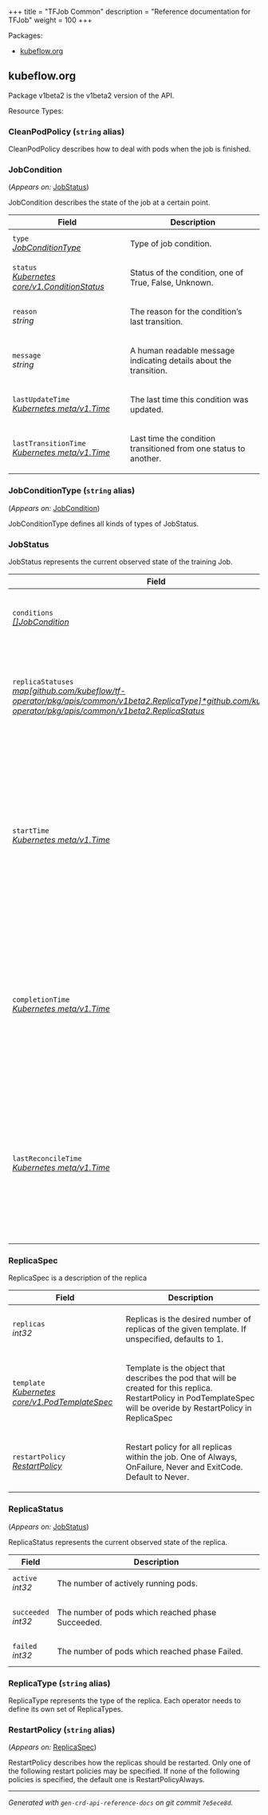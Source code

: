 +++
title = "TFJob Common"
description = "Reference documentation for TFJob"
weight = 100
+++
<p>Packages:</p>
<ul>
<li>
<a href="#kubeflow.org">kubeflow.org</a>
</li>
</ul>
<h2 id="kubeflow.org">kubeflow.org</h2>
<p>
<p>Package v1beta2 is the v1beta2 version of the API.</p>
</p>
Resource Types:
<ul></ul>
<h3 id="CleanPodPolicy">CleanPodPolicy
(<code>string</code> alias)</p></h3>
<p>
<p>CleanPodPolicy describes how to deal with pods when the job is finished.</p>
</p>
<h3 id="JobCondition">JobCondition
</h3>
<p>
(<em>Appears on:</em>
<a href="#JobStatus">JobStatus</a>)
</p>
<p>
<p>JobCondition describes the state of the job at a certain point.</p>
</p>
<table>
<thead>
<tr>
<th>Field</th>
<th>Description</th>
</tr>
</thead>
<tbody>
<tr>
<td>
<code>type</code></br>
<em>
<a href="#JobConditionType">
JobConditionType
</a>
</em>
</td>
<td>
<p>Type of job condition.</p>
</td>
</tr>
<tr>
<td>
<code>status</code></br>
<em>
<a href="https://kubernetes.io/docs/reference/generated/kubernetes-api/v1.13/#conditionstatus-v1-core">
Kubernetes core/v1.ConditionStatus
</a>
</em>
</td>
<td>
<p>Status of the condition, one of True, False, Unknown.</p>
</td>
</tr>
<tr>
<td>
<code>reason</code></br>
<em>
string
</em>
</td>
<td>
<p>The reason for the condition&rsquo;s last transition.</p>
</td>
</tr>
<tr>
<td>
<code>message</code></br>
<em>
string
</em>
</td>
<td>
<p>A human readable message indicating details about the transition.</p>
</td>
</tr>
<tr>
<td>
<code>lastUpdateTime</code></br>
<em>
<a href="https://kubernetes.io/docs/reference/generated/kubernetes-api/v1.13/#time-v1-meta">
Kubernetes meta/v1.Time
</a>
</em>
</td>
<td>
<p>The last time this condition was updated.</p>
</td>
</tr>
<tr>
<td>
<code>lastTransitionTime</code></br>
<em>
<a href="https://kubernetes.io/docs/reference/generated/kubernetes-api/v1.13/#time-v1-meta">
Kubernetes meta/v1.Time
</a>
</em>
</td>
<td>
<p>Last time the condition transitioned from one status to another.</p>
</td>
</tr>
</tbody>
</table>
<h3 id="JobConditionType">JobConditionType
(<code>string</code> alias)</p></h3>
<p>
(<em>Appears on:</em>
<a href="#JobCondition">JobCondition</a>)
</p>
<p>
<p>JobConditionType defines all kinds of types of JobStatus.</p>
</p>
<h3 id="JobStatus">JobStatus
</h3>
<p>
<p>JobStatus represents the current observed state of the training Job.</p>
</p>
<table>
<thead>
<tr>
<th>Field</th>
<th>Description</th>
</tr>
</thead>
<tbody>
<tr>
<td>
<code>conditions</code></br>
<em>
<a href="#JobCondition">
[]JobCondition
</a>
</em>
</td>
<td>
<p>Conditions is an array of current observed job conditions.</p>
</td>
</tr>
<tr>
<td>
<code>replicaStatuses</code></br>
<em>
<a href="#ReplicaStatus">
map[github.com/kubeflow/tf-operator/pkg/apis/common/v1beta2.ReplicaType]*github.com/kubeflow/tf-operator/pkg/apis/common/v1beta2.ReplicaStatus
</a>
</em>
</td>
<td>
<p>ReplicaStatuses is map of ReplicaType and ReplicaStatus,
specifies the status of each replica.</p>
</td>
</tr>
<tr>
<td>
<code>startTime</code></br>
<em>
<a href="https://kubernetes.io/docs/reference/generated/kubernetes-api/v1.13/#time-v1-meta">
Kubernetes meta/v1.Time
</a>
</em>
</td>
<td>
<p>Represents time when the job was acknowledged by the job controller.
It is not guaranteed to be set in happens-before order across separate operations.
It is represented in RFC3339 form and is in UTC.</p>
</td>
</tr>
<tr>
<td>
<code>completionTime</code></br>
<em>
<a href="https://kubernetes.io/docs/reference/generated/kubernetes-api/v1.13/#time-v1-meta">
Kubernetes meta/v1.Time
</a>
</em>
</td>
<td>
<p>Represents time when the job was completed. It is not guaranteed to
be set in happens-before order across separate operations.
It is represented in RFC3339 form and is in UTC.</p>
</td>
</tr>
<tr>
<td>
<code>lastReconcileTime</code></br>
<em>
<a href="https://kubernetes.io/docs/reference/generated/kubernetes-api/v1.13/#time-v1-meta">
Kubernetes meta/v1.Time
</a>
</em>
</td>
<td>
<p>Represents last time when the job was reconciled. It is not guaranteed to
be set in happens-before order across separate operations.
It is represented in RFC3339 form and is in UTC.</p>
</td>
</tr>
</tbody>
</table>
<h3 id="ReplicaSpec">ReplicaSpec
</h3>
<p>
<p>ReplicaSpec is a description of the replica</p>
</p>
<table>
<thead>
<tr>
<th>Field</th>
<th>Description</th>
</tr>
</thead>
<tbody>
<tr>
<td>
<code>replicas</code></br>
<em>
int32
</em>
</td>
<td>
<p>Replicas is the desired number of replicas of the given template.
If unspecified, defaults to 1.</p>
</td>
</tr>
<tr>
<td>
<code>template</code></br>
<em>
<a href="https://kubernetes.io/docs/reference/generated/kubernetes-api/v1.13/#podtemplatespec-v1-core">
Kubernetes core/v1.PodTemplateSpec
</a>
</em>
</td>
<td>
<p>Template is the object that describes the pod that
will be created for this replica. RestartPolicy in PodTemplateSpec
will be overide by RestartPolicy in ReplicaSpec</p>
</td>
</tr>
<tr>
<td>
<code>restartPolicy</code></br>
<em>
<a href="#RestartPolicy">
RestartPolicy
</a>
</em>
</td>
<td>
<p>Restart policy for all replicas within the job.
One of Always, OnFailure, Never and ExitCode.
Default to Never.</p>
</td>
</tr>
</tbody>
</table>
<h3 id="ReplicaStatus">ReplicaStatus
</h3>
<p>
(<em>Appears on:</em>
<a href="#JobStatus">JobStatus</a>)
</p>
<p>
<p>ReplicaStatus represents the current observed state of the replica.</p>
</p>
<table>
<thead>
<tr>
<th>Field</th>
<th>Description</th>
</tr>
</thead>
<tbody>
<tr>
<td>
<code>active</code></br>
<em>
int32
</em>
</td>
<td>
<p>The number of actively running pods.</p>
</td>
</tr>
<tr>
<td>
<code>succeeded</code></br>
<em>
int32
</em>
</td>
<td>
<p>The number of pods which reached phase Succeeded.</p>
</td>
</tr>
<tr>
<td>
<code>failed</code></br>
<em>
int32
</em>
</td>
<td>
<p>The number of pods which reached phase Failed.</p>
</td>
</tr>
</tbody>
</table>
<h3 id="ReplicaType">ReplicaType
(<code>string</code> alias)</p></h3>
<p>
<p>ReplicaType represents the type of the replica. Each operator needs to define its
own set of ReplicaTypes.</p>
</p>
<h3 id="RestartPolicy">RestartPolicy
(<code>string</code> alias)</p></h3>
<p>
(<em>Appears on:</em>
<a href="#ReplicaSpec">ReplicaSpec</a>)
</p>
<p>
<p>RestartPolicy describes how the replicas should be restarted.
Only one of the following restart policies may be specified.
If none of the following policies is specified, the default one
is RestartPolicyAlways.</p>
</p>
<hr/>
<p><em>
Generated with <code>gen-crd-api-reference-docs</code>
on git commit <code>7e5ece8d</code>.
</em></p>
